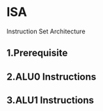 
# ISA

Instruction Set Architecture

## 1.Prerequisite


## 2.ALU0 Instructions


## 3.ALU1 Instructions